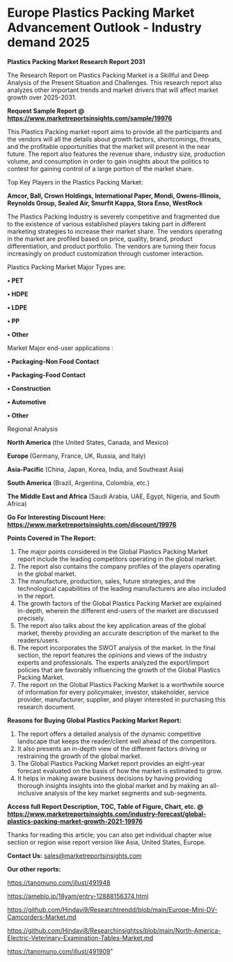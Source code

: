 # Europe Plastics Packing Market Advancement Outlook - Industry demand 2025

<strong>Plastics Packing Market Research Report 2031</strong>

The Research Report on Plastics Packing Market is a Skillful and Deep Analysis of the Present Situation and Challenges. This research report also analyzes other important trends and market drivers that will affect market growth over 2025-2031.

<strong>Request Sample Report @ <a href=https://www.marketreportsinsights.com/sample/19976>https://www.marketreportsinsights.com/sample/19976</a></strong>

This Plastics Packing market report aims to provide all the participants and the vendors will all the details about growth factors, shortcomings, threats, and the profitable opportunities that the market will present in the near future. The report also features the revenue share, industry size, production volume, and consumption in order to gain insights about the politics to contest for gaining control of a large portion of the market share.

Top Key Players in the Plastics Packing Market:

<strong>Amcor, Ball, Crown Holdings, International Paper, Mondi, Owens-Illinois, Reynolds Group, Sealed Air, Smurfit Kappa, Stora Enso, WestRock</strong>

The Plastics Packing Industry is severely competitive and fragmented due to the existence of various established players taking part in different marketing strategies to increase their market share. The vendors operating in the market are profiled based on price, quality, brand, product differentiation, and product portfolio. The vendors are turning their focus increasingly on product customization through customer interaction.

Plastics Packing Market Major Types are:

<strong>• PET

• HDPE

• LDPE

• PP

• Other</strong>

Market Major end-user applications :

<strong>• Packaging-Non Food Contact

• Packaging-Food Contact

• Construction

• Automotive

• Other</strong>

Regional Analysis

</u><strong><b>North America</b></strong> (the United States, Canada, and Mexico)

<strong><b>Europe </b></strong>(Germany, France, UK, Russia, and Italy)

<strong><b>Asia-Pacific</b></strong> (China, Japan, Korea, India, and Southeast Asia)

<strong><b>South America</b></strong> (Brazil, Argentina, Colombia, etc.)

<strong><b>The Middle East and Africa</b></strong> (Saudi Arabia, UAE, Egypt, Nigeria, and South Africa)

<strong>Go For Interesting Discount Here: <a href=https://www.marketreportsinsights.com/discount/19976>https://www.marketreportsinsights.com/discount/19976</a></strong>

<strong>Points Covered in The Report:</strong>
<ol>
  <li>The major points considered in the Global Plastics Packing Market report include the leading competitors operating in the global market.</li>
  <li>The report also contains the company profiles of the players operating in the global market.</li>
  <li>The manufacture, production, sales, future strategies, and the technological capabilities of the leading manufacturers are also included in the report.</li>
  <li>The growth factors of the Global Plastics Packing Market are explained in-depth, wherein the different end-users of the market are discussed precisely.</li>
  <li>The report also talks about the key application areas of the global market, thereby providing an accurate description of the market to the readers/users.</li>
  <li>The report incorporates the SWOT analysis of the market. In the final section, the report features the opinions and views of the industry experts and professionals. The experts analyzed the export/import policies that are favorably influencing the growth of the Global Plastics Packing Market.</li>
  <li>The report on the Global Plastics Packing Market is a worthwhile source of information for every policymaker, investor, stakeholder, service provider, manufacturer, supplier, and player interested in purchasing this research document.</li>
</ol>
<strong>Reasons for Buying Global Plastics Packing Market Report:</strong>

<ol>
  <li>The report offers a detailed analysis of the dynamic competitive landscape that keeps the reader/client well ahead of the competitors.</li>
  <li>It also presents an in-depth view of the different factors driving or restraining the growth of the global market.</li>
  <li>The Global Plastics Packing Market report provides an eight-year forecast evaluated on the basis of how the market is estimated to grow.</li>
  <li>It helps in making aware business decisions by having providing thorough insights insights into the global market and by making an all-inclusive analysis of the key market segments and sub-segments.</li>
</ol>
<strong>Access full Report Description, TOC, Table of Figure, Chart, etc. @ <a href=https://www.marketreportsinsights.com/industry-forecast/global-plastics-packing-market-growth-2021-19976>https://www.marketreportsinsights.com/industry-forecast/global-plastics-packing-market-growth-2021-19976</a></strong>


Thanks for reading this article; you can also get individual chapter wise section or region wise report version like Asia, United States, Europe.

<strong>Contact Us:</strong>
sales@marketreportsinsights.com

<strong>Our other reports:</strong>

<a href=https://tanomuno.com/illust/491948>https://tanomuno.com/illust/491948</a>

<a href=https://ameblo.jp/18yam/entry-12888156374.html>https://ameblo.jp/18yam/entry-12888156374.html</a>

<a href=https://github.com/Hindavi9/Researchtrendd/blob/main/Europe-Mini-DV-Camcorders-Market.md>https://github.com/Hindavi9/Researchtrendd/blob/main/Europe-Mini-DV-Camcorders-Market.md</a>

<a href=https://github.com/Hindavi8/Researchinsightss/blob/main/North-America-Electric-Veterinary-Examination-Tables-Market.md>https://github.com/Hindavi8/Researchinsightss/blob/main/North-America-Electric-Veterinary-Examination-Tables-Market.md</a>

<a href=https://tanomuno.com/illust/491909>https://tanomuno.com/illust/491909</a>"

